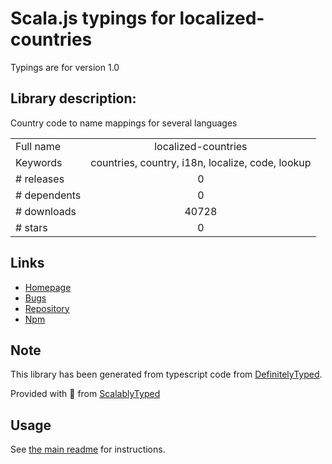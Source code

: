 
# Scala.js typings for localized-countries

Typings are for version 1.0

## Library description:
Country code to name mappings for several languages

|                    |                 |
| ------------------ | :-------------: |
| Full name          | localized-countries |
| Keywords           | countries, country, i18n, localize, code, lookup |
| # releases         | 0 |
| # dependents       | 0 |
| # downloads        | 40728 |
| # stars            | 0 |

## Links
- [Homepage](https://github.com/marcbachmann/localized-countries#readme)
- [Bugs](https://github.com/marcbachmann/localized-countries/issues)
- [Repository](https://github.com/marcbachmann/localized-countries)
- [Npm](https://www.npmjs.com/package/localized-countries)
    


## Note
This library has been generated from typescript code from [DefinitelyTyped](https://definitelytyped.org).

Provided with :purple_heart: from [ScalablyTyped](https://github.com/oyvindberg/ScalablyTyped)

## Usage
See [the main readme](../../readme.md) for instructions.


